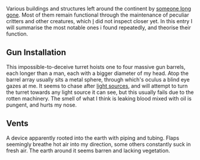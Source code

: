 []()Various buildings and structures left around the continent by [someone long gone](The%20Lavish%20Empire.md). 
Most of them remain functional through the maintenance of peculiar critters and other creatures, which [I](Kookie,%20Mage) did not inspect closer yet. 
In this entry I will summarise the most notable ones i found repeatedly, and theorise their function. 


## Gun Installation
This impossible-to-deceive turret hoists one to four massive gun barrels, each longer than a man, each with a bigger diameter of my head. 
Atop the barrel array usually sits a metal sphere, through which's oculus a blind eye gazes at me.
It seems to chase after [light sources](Flare), and will attempt to turn the turret towards any light source it can see, but this usually fails due to the rotten machinery.
The smell of what I think is leaking blood mixed with oil is pungent, and hurts my nose. 

## Vents
A device apparently rooted into the earth with piping and tubing. Flaps seemingly breathe hot air into my direction, some others constantly suck in fresh air. The earth around it seems barren and lacking vegetation. 
